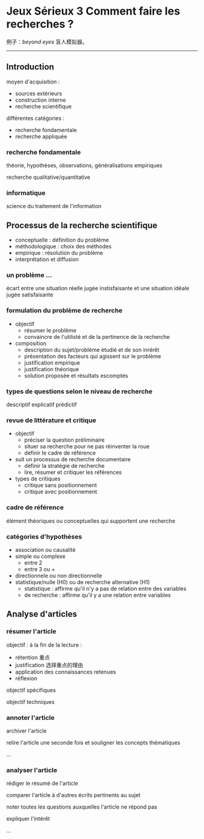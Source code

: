# Jeux Sérieux 3 Comment faire les recherches ?

例子：*beyond eyes*
盲人模拟器。

----

## Introduction

moyen d'acquisition :

- sources extérieurs
- construction interne
- recherche scientifique

différentes catégories :

- recherche fondamentale
- recherche appliquée

### recherche fondamentale

théorie, hypothèses, observations, généralisations empiriques

recherche qualitative/quantitative

### informatique

science du traitement de l'information

## Processus de la recherche scientifique

- conceptuelle : définition du problème
- méthodologique : choix des méthodes
- empirique : résolution du problème
- interprétation et diffusion

### un problème ...

écart entre une situation réelle jugée instisfaisante et une situation idéale jugée satisfaisante

### formulation du problème de recherche

- objectif
  - résumer le problème
  - convaincre de l'utilisté et de la pertinence de la recherche
- composition
  - description du sujet/problème étudié et de son inrérêt
  - présentation des facteurs qui agissent sur le problème
  - justification empirique
  - justification théorique
  - solution proposée et résultats escomptés

### types de questions selon le niveau de recherche

descriptif
explicatif
prédictif

### revue de littérature et critique

- objectif
  - préciser la question préliminaire
  - situer sa recherche pour ne pas réinventer la roue
  - définir le cadre de référence
- suit un processus de recherche documentaire
  - définir la stratégie de recherche
  - lire, résumer et critiquer les références
- types de critiques
  - critique sans positionnement
  - critique avec positionnement

### cadre de référence

élément théoriques ou conceptuelles qui supportent une recherche

### catégories d'hypothèses

- association ou causalité
- simple ou complexe
  - entre 2
  - entre 3 ou +
- directionnele ou non directionnelle
- statistique/nulle (H0) ou de recherche alternative (H1)
  - statistique : affirme qu'il n'y a pas de relation entre des variables
  - de recherche : affirme qu'il y a une relation entre variables

## Analyse d'articles

### résumer l'article

objectif : à la fin de la lecture :

- rétention 重点
- justification 选择重点的理由
- application des connaissances retenues
- réflexion

objectif spécifiques

objectif techniques

### annoter l'article

archiver l'article

relire l'article une seconde fois et souligner les concepts thématiques

...

### analyser l'article

rédiger le résumé de l'article

comparer l'article à d'autres écrits pertinents au sujet

noter toutes les questions auxquelles l'article ne répond pas

expliquer l'intérêt

...

